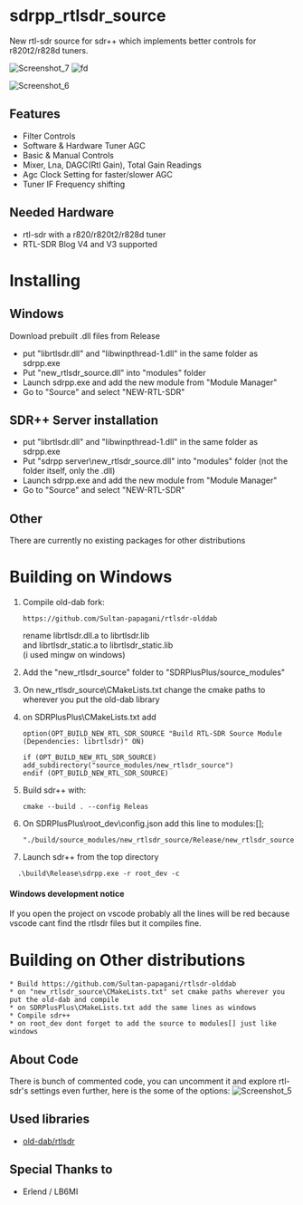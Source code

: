 # sdrpp_rtlsdr_source
New rtl-sdr source for sdr++ which implements better controls for r820t2/r828d tuners.

![Screenshot_7](https://github.com/Sultan-papagani/sdrpp_rtlsdr_source/assets/69393574/ea42324f-73fd-43c3-96c2-1556c305746d)
![fd](https://github.com/Sultan-papagani/sdrpp_rtlsdr_source/assets/69393574/1131129e-5730-4121-ae8a-1814d941d9d2)

![Screenshot_6](https://github.com/Sultan-papagani/sdrpp_rtlsdr_source/assets/69393574/81a2cc14-760f-4827-a540-2684e754a09d)


## Features
* Filter Controls
* Software & Hardware Tuner AGC
* Basic & Manual Controls 
* Mixer, Lna, DAGC(Rtl Gain), Total Gain Readings
* Agc Clock Setting for faster/slower AGC
* Tuner IF Frequency shifting

## Needed Hardware
* rtl-sdr with a r820/r820t2/r828d tuner 
* RTL-SDR Blog V4 and V3 supported

# Installing

## Windows

Download prebuilt .dll files from Release
* put "librtlsdr.dll" and "libwinpthread-1.dll" in the same folder as sdrpp.exe
* Put "new_rtlsdr_source.dll" into "modules" folder
* Launch sdrpp.exe and add the new module from "Module Manager"
* Go to "Source" and select "NEW-RTL-SDR"

## SDR++ Server installation
* put "librtlsdr.dll" and "libwinpthread-1.dll" in the same folder as sdrpp.exe
* Put "sdrpp server\new_rtlsdr_source.dll" into "modules" folder (not the folder itself, only the .dll)
* Launch sdrpp.exe and add the new module from "Module Manager"
* Go to "Source" and select "NEW-RTL-SDR"

## Other

There are currently no existing packages for other distributions

# Building on Windows

1) Compile old-dab fork:
   ```
   https://github.com/Sultan-papagani/rtlsdr-olddab
   ```
   rename librtlsdr.dll.a to librtlsdr.lib <br />
   and librtlsdr_static.a to librtlsdr_static.lib <br />
   (i used mingw on windows) <br />

3) Add the "new_rtlsdr_source" folder to "SDRPlusPlus/source_modules"

4) On new_rtlsdr_source\CMakeLists.txt change the cmake paths to wherever you put the old-dab library

5) on SDRPlusPlus\CMakeLists.txt add
   ```
   option(OPT_BUILD_NEW_RTL_SDR_SOURCE "Build RTL-SDR Source Module (Dependencies: librtlsdr)" ON)
   ```
   ```
   if (OPT_BUILD_NEW_RTL_SDR_SOURCE)
   add_subdirectory("source_modules/new_rtlsdr_source")
   endif (OPT_BUILD_NEW_RTL_SDR_SOURCE)
   ```
   

7) Build sdr++ with:
   ```
   cmake --build . --config Releas
   ```

9) On SDRPlusPlus\root_dev\config.json add this line to modules:[];
   ```
   "./build/source_modules/new_rtlsdr_source/Release/new_rtlsdr_source.dll",
   ```

10) Launch sdr++ from the top directory
  ```
    .\build\Release\sdrpp.exe -r root_dev -c
  ```

#### Windows development notice
If you open the project on vscode probably all the lines will be red because vscode cant find the rtlsdr files but it compiles fine.


# Building on Other distributions
```
* Build https://github.com/Sultan-papagani/rtlsdr-olddab
* on "new_rtlsdr_source\CMakeLists.txt" set cmake paths wherever you put the old-dab and compile
* on SDRPlusPlus\CMakeLists.txt add the same lines as windows
* Compile sdr++
* on root_dev dont forget to add the source to modules[] just like windows
```

## About Code
There is bunch of commented code, you can uncomment it and explore rtl-sdr's settings even further, here is the some of the options:
![Screenshot_5](https://github.com/Sultan-papagani/sdrpp_rtlsdr_source/assets/69393574/a987de0c-febd-412c-b8f1-9c7b7948c4a1)


## Used libraries

* [old-dab/rtlsdr](https://github.com/old-dab/rtlsdr)


## Special Thanks to

* Erlend / LB6MI


